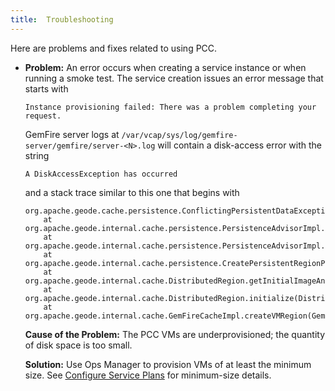 ```yaml
---
title:  Troubleshooting
---
```


Here are problems and fixes related to using PCC.

- **Problem:**  An error occurs when creating a service instance or
when running a smoke test.
The service creation issues an error message that starts with

    ```
    Instance provisioning failed: There was a problem completing your request.
    ```

    GemFire server logs at
    `/var/vcap/sys/log/gemfire-server/gemfire/server-<N>.log`
    will contain a disk-access error with the string

    ``` 
    A DiskAccessException has occurred
    ``` 

    and a stack trace similar to this one that begins with

    ``` 
    org.apache.geode.cache.persistence.ConflictingPersistentDataException
        at org.apache.geode.internal.cache.persistence.PersistenceAdvisorImpl.checkMyStateOnMembers(PersistenceAdvisorImpl.java:743)
        at org.apache.geode.internal.cache.persistence.PersistenceAdvisorImpl.getInitialImageAdvice(PersistenceAdvisorImpl.java:819)
        at org.apache.geode.internal.cache.persistence.CreatePersistentRegionProcessor.getInitialImageAdvice(CreatePersistentRegionProcessor.java:52)
        at org.apache.geode.internal.cache.DistributedRegion.getInitialImageAndRecovery(DistributedRegion.java:1178)
        at org.apache.geode.internal.cache.DistributedRegion.initialize(DistributedRegion.java:1059)
        at org.apache.geode.internal.cache.GemFireCacheImpl.createVMRegion(GemFireCacheImpl.java:3089)
    ``` 

    **Cause of the Problem:** The PCC VMs are underprovisioned;
    the quantity of disk space is too small.

    **Solution:** Use Ops Manager to provision VMs of at least
    the minimum size.
    See [Configure Service Plans](operator.html#plan-config)
    for minimum-size details.

